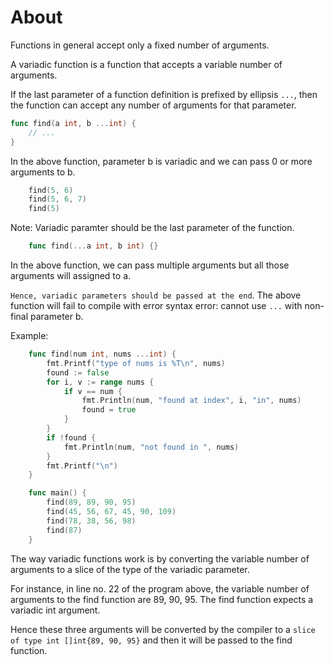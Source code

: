 # About
Functions in general accept only a fixed number of arguments.

A variadic function is a function that accepts a variable number of arguments.

If the last parameter of a function definition is prefixed by ellipsis `...`, then the function can accept any number of arguments for that parameter.

```go
func find(a int, b ...int) {
    // ...
}
```

In the above function, parameter b is variadic and we can pass 0 or more arguments to b.

```go
    find(5, 6)
    find(5, 6, 7)
    find(5)
```

Note:
    Variadic paramter should be the last parameter of the function.

```go
    func find(...a int, b int) {}
```
In the above function, we can pass multiple arguments but all those arguments will assigned to a.

`Hence, variadic parameters should be passed at the end`. The above function will fail to compile with error syntax error: cannot use `...` with non-final parameter b.

Example:
```go
    func find(num int, nums ...int) {
        fmt.Printf("type of nums is %T\n", nums)
        found := false
        for i, v := range nums {
            if v == num {
                fmt.Println(num, "found at index", i, "in", nums)
                found = true
            }
        }
        if !found {
            fmt.Println(num, "not found in ", nums)
        }
        fmt.Printf("\n")
    }

    func main() {
        find(89, 89, 90, 95)
        find(45, 56, 67, 45, 90, 109)
        find(78, 38, 56, 98)
        find(87)
    }
```
The way variadic functions work is by converting the variable number of arguments to a slice of the type of the variadic parameter.

For instance, in line no. 22 of the program above, the variable number of arguments to the find function are 89, 90, 95. The find function expects a variadic int argument.
 
Hence these three arguments will be converted by the compiler to a `slice of type int []int{89, 90, 95}` and then it will be passed to the find function.
